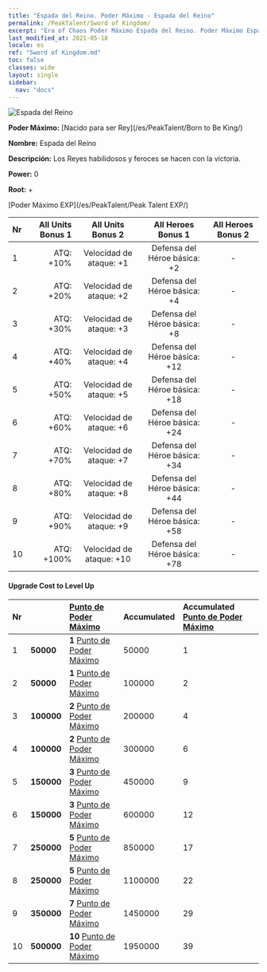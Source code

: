 ```yaml
---
title: "Espada del Reino. Poder Máximo - Espada del Reino"
permalink: /PeakTalent/Sword of Kingdom/
excerpt: "Era of Chaos Poder Máximo Espada del Reino. Poder Máximo Espada del Reino. Espada del Reino"
last_modified_at: 2021-05-18
locale: es
ref: "Sword of Kingdom.md"
toc: false
classes: wide
layout: single
sidebar:
  nav: "docs"
---
```


  ![Espada del Reino](/images/pt/talent_4401.png)

  **Poder Máximo:** [Nacido para ser Rey](/es/PeakTalent/Born to Be King/)

  **Nombre:** Espada del Reino

  **Descripción:** Los Reyes habilidosos y feroces se hacen con la victoria.

  **Power:** 0

  **Root:** +

  [Poder Máximo EXP](/es/PeakTalent/Peak Talent EXP/)

  | Nr | All Units Bonus 1 | All Units Bonus 2 | All Heroes Bonus 1 | All Heroes Bonus 2 |
  |:---|--------------:|:-------------:|:-------------:|:-------------:|
  | 1 | ATQ: +10% | Velocidad de ataque: +1 | Defensa del Héroe básica: +2 | - |
  | 2 | ATQ: +20% | Velocidad de ataque: +2 | Defensa del Héroe básica: +4 | - |
  | 3 | ATQ: +30% | Velocidad de ataque: +3 | Defensa del Héroe básica: +8 | - |
  | 4 | ATQ: +40% | Velocidad de ataque: +4 | Defensa del Héroe básica: +12 | - |
  | 5 | ATQ: +50% | Velocidad de ataque: +5 | Defensa del Héroe básica: +18 | - |
  | 6 | ATQ: +60% | Velocidad de ataque: +6 | Defensa del Héroe básica: +24 | - |
  | 7 | ATQ: +70% | Velocidad de ataque: +7 | Defensa del Héroe básica: +34 | - |
  | 8 | ATQ: +80% | Velocidad de ataque: +8 | Defensa del Héroe básica: +44 | - |
  | 9 | ATQ: +90% | Velocidad de ataque: +9 | Defensa del Héroe básica: +58 | - |
  | 10 | ATQ: +100% | Velocidad de ataque: +10 | Defensa del Héroe básica: +78 | - |


#### Upgrade Cost to Level Up

  | Nr | <i class="fas fa-coins"/> | [Punto de Poder Máximo](/ItemsES/con_934/) | Accumulated <i class="fas fa-coins"/> | Accumulated [Punto de Poder Máximo](/ItemsES/con_934/) |
  |:---|:--------------|:-------------|:-------------|:-------------|
  | 1 | **50000** | **1** [Punto de Poder Máximo](/ItemsES/con_934/) | 50000 | 1 |
  | 2 | **50000** | **1** [Punto de Poder Máximo](/ItemsES/con_934/) | 100000 | 2 |
  | 3 | **100000** | **2** [Punto de Poder Máximo](/ItemsES/con_934/) | 200000 | 4 |
  | 4 | **100000** | **2** [Punto de Poder Máximo](/ItemsES/con_934/) | 300000 | 6 |
  | 5 | **150000** | **3** [Punto de Poder Máximo](/ItemsES/con_934/) | 450000 | 9 |
  | 6 | **150000** | **3** [Punto de Poder Máximo](/ItemsES/con_934/) | 600000 | 12 |
  | 7 | **250000** | **5** [Punto de Poder Máximo](/ItemsES/con_934/) | 850000 | 17 |
  | 8 | **250000** | **5** [Punto de Poder Máximo](/ItemsES/con_934/) | 1100000 | 22 |
  | 9 | **350000** | **7** [Punto de Poder Máximo](/ItemsES/con_934/) | 1450000 | 29 |
  | 10 | **500000** | **10** [Punto de Poder Máximo](/ItemsES/con_934/) | 1950000 | 39 |
